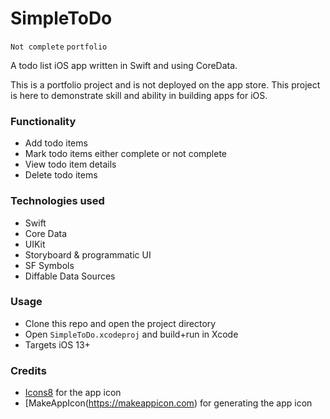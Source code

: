 # SimpleToDo
`Not complete` `portfolio`

A todo list iOS app written in Swift and using CoreData.

This is a portfolio project and is not deployed on the app store. This project is here to demonstrate skill and ability in building apps for iOS.

### Functionality
* Add todo items
* Mark todo items either complete or not complete
* View todo item details
* Delete todo items


### Technologies used
* Swift
* Core Data
* UIKit
* Storyboard & programmatic UI
* SF Symbols
* Diffable Data Sources

### Usage
* Clone this repo and open the project directory
* Open `SimpleToDo.xcodeproj` and build+run in Xcode
* Targets iOS 13+

### Credits
* [Icons8](https://icons8.com) for the app icon
* [MakeAppIcon(https://makeappicon.com) for generating the app icon
